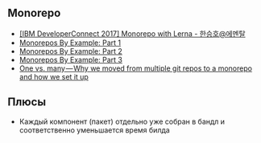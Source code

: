 ## Monorepo

* [[IBM DeveloperConnect 2017] Monorepo with Lerna - 한승호@에멘탈](https://www.youtube.com/watch?v=ry52ctdQN0w)
* [Monorepos By Example: Part 1](https://codeburst.io/monorepos-by-example-part-1-3a883b49047e)
* [Monorepos By Example: Part 2](https://codeburst.io/monorepos-by-example-part-2-4153712cfa31)
* [Monorepos By Example: Part 3](https://codeburst.io/monorepos-by-example-part-3-1ebdea7ccbea)
* [One vs. many — Why we moved from multiple git repos to a monorepo and how we set it up](https://hackernoon.com/one-vs-many-why-we-moved-from-multiple-git-repos-to-a-monorepo-and-how-we-set-it-up-f4abb0cfe469)

## Плюсы

* Каждый компонент (пакет) отдельно уже собран в бандл и соответственно уменьшается время билда